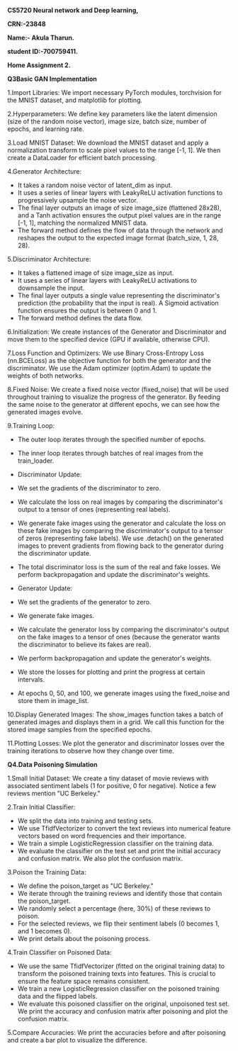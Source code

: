 **CS5720 Neural network and Deep learning,**

**CRN:-23848**

**Name:- Akula Tharun.**

**student ID:-700759411.**

**Home Assignment 2.**

**Q3Basic GAN Implementation**

1.Import Libraries: We import necessary PyTorch modules, torchvision for the MNIST dataset, and matplotlib for plotting.

2.Hyperparameters: We define key parameters like the latent dimension (size of the random noise vector), image size, batch size, number of epochs, and learning rate.

3.Load MNIST Dataset: We download the MNIST dataset and apply a normalization transform to scale pixel values to the range [-1, 1]. We then create a DataLoader for efficient batch processing.

4.Generator Architecture:
  * It takes a random noise vector of latent_dim as input.
  * It uses a series of linear layers with LeakyReLU activation functions to progressively upsample the noise vector.
  * The final layer outputs an image of size image_size (flattened 28x28), and a Tanh activation ensures the output pixel values are in the range [-1, 1], matching the normalized MNIST data.
  * The forward method defines the flow of data through the network and reshapes the output to the expected image format (batch_size, 1, 28, 28).
  
5.Discriminator Architecture:
  * It takes a flattened image of size image_size as input.
  * It uses a series of linear layers with LeakyReLU activations to downsample the input.
  * The final layer outputs a single value representing the discriminator's prediction (the probability that the input is real). A Sigmoid activation function ensures the output is between 0 and 1.
  * The forward method defines the data flow.
  
6.Initialization: We create instances of the Generator and Discriminator and move them to the specified device (GPU if available, otherwise CPU).

7.Loss Function and Optimizers: We use Binary Cross-Entropy Loss (nn.BCELoss) as the objective function for both the generator and the discriminator. We use the Adam optimizer (optim.Adam) to update the weights of both networks.

8.Fixed Noise: We create a fixed noise vector (fixed_noise) that will be used throughout training to visualize the progress of the generator. By feeding the same noise to the generator at different epochs, we can see how the generated images evolve.

9.Training Loop:
  * The outer loop iterates through the specified number of epochs.
  * The inner loop iterates through batches of real images from the train_loader.

 * Discriminator Update:
  * We set the gradients of the discriminator to zero.
  * We calculate the loss on real images by comparing the discriminator's output to a tensor of ones (representing real labels).
  * We generate fake images using the generator and calculate the loss on these fake images by comparing the discriminator's output to a tensor of zeros (representing fake labels). We use .detach() on the 
    generated images to prevent gradients from flowing back to the generator during the discriminator update.
  * The total discriminator loss is the sum of the real and fake losses. We perform backpropagation and update the discriminator's weights.

 * Generator Update:
  * We set the gradients of the generator to zero.
  * We generate fake images.
  * We calculate the generator loss by comparing the discriminator's output on the fake images to a tensor of ones (because the generator wants the discriminator to believe its fakes are real).
  * We perform backpropagation and update the generator's weights.
  * We store the losses for plotting and print the progress at certain intervals.
  * At epochs 0, 50, and 100, we generate images using the fixed_noise and store them in image_list.

10.Display Generated Images: The show_images function takes a batch of generated images and displays them in a grid. We call this function for the stored image samples from the specified epochs.

11.Plotting Losses: We plot the generator and discriminator losses over the training iterations to observe how they change over time.

**Q4.Data Poisoning Simulation**

1.Small Initial Dataset: We create a tiny dataset of movie reviews with associated sentiment labels (1 for positive, 0 for negative). Notice a few reviews mention "UC Berkeley."

2.Train Initial Classifier:
  * We split the data into training and testing sets.
  * We use TfidfVectorizer to convert the text reviews into numerical feature vectors based on word frequencies and their importance.
  * We train a simple LogisticRegression classifier on the training data.
  * We evaluate the classifier on the test set and print the initial accuracy and confusion matrix. We also plot the confusion matrix.

3.Poison the Training Data:
  * We define the poison_target as "UC Berkeley."
  * We iterate through the training reviews and identify those that contain the poison_target.
  * We randomly select a percentage (here, 30%) of these reviews to poison.
  * For the selected reviews, we flip their sentiment labels (0 becomes 1, and 1 becomes 0).
  * We print details about the poisoning process.

4.Train Classifier on Poisoned Data:
  * We use the same TfidfVectorizer (fitted on the original training data) to transform the poisoned training texts into features. This is crucial to ensure the feature space remains consistent.
  * We train a new LogisticRegression classifier on the poisoned training data and the flipped labels.
  * We evaluate this poisoned classifier on the original, unpoisoned test set. We print the accuracy and confusion matrix after poisoning and plot the confusion matrix.

5.Compare Accuracies: We print the accuracies before and after poisoning and create a bar plot to visualize the difference.
